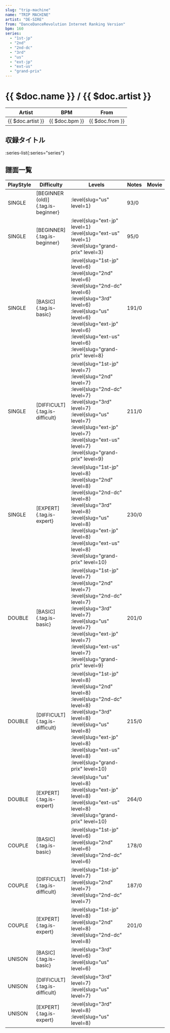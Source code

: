 ```yaml
---
slug: "trip-machine"
name: "TRIP MACHINE"
artist: "DE-SIRE"
from: "DanceDanceRevolution Internet Ranking Version"
bpm: 160
series:
  - "1st-jp"
  - "2nd"
  - "2nd-dc"
  - "3rd"
  - "us"
  - "ext-jp"
  - "ext-us"
  - "grand-prix"
---
```


# {{ $doc.name }} / {{ $doc.artist }}

|Artist|BPM|From|
|------|---|----|
|{{ $doc.artist }}|{{ $doc.bpm }}|{{ $doc.from }}|

## 収録タイトル

:series-list{:series="series"}

## 譜面一覧

|PlayStyle|Difficulty|Levels|Notes|Movie|
|---------|----------|------|-----|-----|
|SINGLE|[BEGINNER (old)]{.tag.is-beginner}|<div class="field is-grouped is-grouped-multiline"> :level{slug="us" level=1}</div>|93/0||
|SINGLE|[BEGINNER]{.tag.is-beginner}|<div class="field is-grouped is-grouped-multiline"> :level{slug="ext-jp" level=1} :level{slug="ext-us" level=1} :level{slug="grand-prix" level=3}</div>|95/0||
|SINGLE|[BASIC]{.tag.is-basic}|<div class="field is-grouped is-grouped-multiline"> :level{slug="1st-jp" level=6} :level{slug="2nd" level=6} :level{slug="2nd-dc" level=6} :level{slug="3rd" level=6} :level{slug="us" level=6} :level{slug="ext-jp" level=6} :level{slug="ext-us" level=6} :level{slug="grand-prix" level=8}</div>|191/0||
|SINGLE|[DIFFICULT]{.tag.is-difficult}|<div class="field is-grouped is-grouped-multiline"> :level{slug="1st-jp" level=7} :level{slug="2nd" level=7} :level{slug="2nd-dc" level=7} :level{slug="3rd" level=7} :level{slug="us" level=7} :level{slug="ext-jp" level=7} :level{slug="ext-us" level=7} :level{slug="grand-prix" level=9}</div>|211/0||
|SINGLE|[EXPERT]{.tag.is-expert}|<div class="field is-grouped is-grouped-multiline"> :level{slug="1st-jp" level=8} :level{slug="2nd" level=8} :level{slug="2nd-dc" level=8} :level{slug="3rd" level=8} :level{slug="us" level=8} :level{slug="ext-jp" level=8} :level{slug="ext-us" level=8} :level{slug="grand-prix" level=10}</div>|230/0||
|DOUBLE|[BASIC]{.tag.is-basic}|<div class="field is-grouped is-grouped-multiline"> :level{slug="1st-jp" level=7} :level{slug="2nd" level=7} :level{slug="2nd-dc" level=7} :level{slug="3rd" level=7} :level{slug="us" level=7} :level{slug="ext-jp" level=7} :level{slug="ext-us" level=7} :level{slug="grand-prix" level=9}</div>|201/0||
|DOUBLE|[DIFFICULT]{.tag.is-difficult}|<div class="field is-grouped is-grouped-multiline"> :level{slug="1st-jp" level=8} :level{slug="2nd" level=8} :level{slug="2nd-dc" level=8} :level{slug="3rd" level=8} :level{slug="us" level=8} :level{slug="ext-jp" level=8} :level{slug="ext-us" level=8} :level{slug="grand-prix" level=10}</div>|215/0||
|DOUBLE|[EXPERT]{.tag.is-expert}|<div class="field is-grouped is-grouped-multiline"> :level{slug="us" level=8} :level{slug="ext-jp" level=8} :level{slug="ext-us" level=8} :level{slug="grand-prix" level=10}</div>|264/0||
|COUPLE|[BASIC]{.tag.is-basic}|<div class="field is-grouped is-grouped-multiline"> :level{slug="1st-jp" level=6} :level{slug="2nd" level=6} :level{slug="2nd-dc" level=6}</div>|178/0||
|COUPLE|[DIFFICULT]{.tag.is-difficult}|<div class="field is-grouped is-grouped-multiline"> :level{slug="1st-jp" level=7} :level{slug="2nd" level=7} :level{slug="2nd-dc" level=7}</div>|187/0||
|COUPLE|[EXPERT]{.tag.is-expert}|<div class="field is-grouped is-grouped-multiline"> :level{slug="1st-jp" level=8} :level{slug="2nd" level=8} :level{slug="2nd-dc" level=8}</div>|201/0||
|UNISON|[BASIC]{.tag.is-basic}|<div class="field is-grouped is-grouped-multiline"> :level{slug="3rd" level=6} :level{slug="us" level=6}</div>|||
|UNISON|[DIFFICULT]{.tag.is-difficult}|<div class="field is-grouped is-grouped-multiline"> :level{slug="3rd" level=7} :level{slug="us" level=7}</div>|||
|UNISON|[EXPERT]{.tag.is-expert}|<div class="field is-grouped is-grouped-multiline"> :level{slug="3rd" level=8} :level{slug="us" level=8}</div>|||
